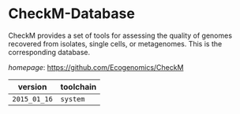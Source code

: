 # CheckM-Database

CheckM provides a set of tools for assessing the quality of genomes recovered from isolates, single cells, or metagenomes.  This is the corresponding database.

*homepage*: <https://github.com/Ecogenomics/CheckM>

version | toolchain
--------|----------
``2015_01_16`` | ``system``
